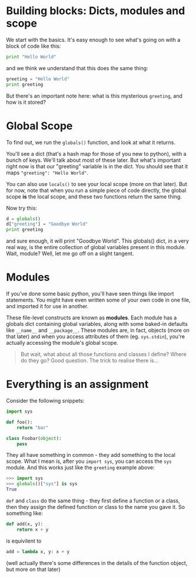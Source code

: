 # Building blocks: Dicts, modules and scope

We start with the basics. It's easy enough to see what's going on with a block of code like this:
```python
print "Hello World"
```
and we think we understand that this does the same thing:
```python
greeting = "Hello World"
print greeting
```
But there's an important note here: what is this mysterious `greeting`, and how is it stored?

# Global Scope
To find out, we run the `globals()` function, and look at what it returns.

You'll see a dict (that's a hash map for those of you new to python), with a bunch of keys.
We'll talk about most of these later. But what's important right now is that our "greeting"
variable is in the dict. You should see that it maps `"greeting": "Hello World"`.

You can also use `locals()` to see your local scope (more on that later).
But for now, note that when you run a simple piece of code directly,
the global scope **is** the local scope, and these two functions return the same thing.

Now try this:
```python
d = globals()
d["greeting"] = "Goodbye World"
print greeting
```
and sure enough, it will print "Goodbye World".
This globals() dict, in a very real way, is the entire collection of global variables
present in this module. Wait, module? Well, let me go off on a slight tangent.

# Modules
If you've done some basic python, you'll have seen things like import statements.
You might have even written some of your own code in one file, and imported it for use in another.

These file-level constructs are known as **modules**.
Each module has a globals dict containing global variables,
along with some baked-in defaults like `__name__` and `__package__`.
These modules are, in fact, objects (more on that later) and when you access
attributes of them (eg. `sys.stdin`), you're actually accessing the module's global scope.

> But wait, what about all those functions and classes I define? Where do they go?
Good question. The trick to realise there is...

# Everything is an assignment
Consider the following snippets:
```python
import sys
```
```python
def foo():
	return "bar"
```
```python
class Foobar(object):
	pass
```
They all have something in common - they add something to the local scope.
What I mean is, after you `import sys`, you can access the `sys` module.
And this works just like the `greeting` example above:
```python
>>> import sys
>>> globals()["sys"] is sys
True
```
`def` and `class` do the same thing - they first define a function or a class,
then they assign the defined function or class to the name you gave it. So something like:
```python
def add(x, y):
	return x + y
```
is equivilent to
```python
add = lambda x, y: x + y
```
(well actually there's some differences in the details of the function object, but more on that later)

